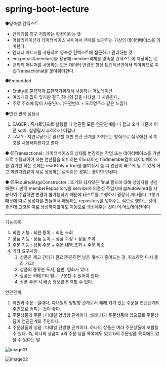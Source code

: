 # spring-boot-lecture

●영속성 컨텍스트
- 엔티티를 영구 저장하는 환경이라는 뜻
- 어플리케이션과 데이터베이스 사이에서 객체를 보관하는 가상의 데이터베이스를 의미한다.
- 엔티티 매니저를 사용하여 영속성 컨텍스트에 접근하고 관리하는 것
- em.persist(member)을 활용해 member객체를 영속성 컨텍스트에 저장하는 것
- 엔티티 매니저를 사용하는 모든 데이터 변경은 항상 트랜잭션안에서 되야하므로 꼭 @Transactional을 붙여줘야한다

●Embedded 
- Entity를 깔끔하게 표현하기위해서 사용하는 어노테이션 
- 여러개의 값이 있지만 결국 하나의 값을 나타낼 때 사용한다.
- 주로 주소에 많이 사용된다. (우편번호 + 도로명주소 같은 느낌?)

●연관 관계 설정시 
1. EAGER : 즉시로딩으로 실행될 때 연관된 모든 연관관계를 다 끌고 오기 때문에 어떤 sql이 실행될지 추적하기 어렵다
2. LAZY : 지연로딩으로 필요할 때만 연관 관계를 가져오는 방식으로 실무에선 꼭 이것을 사용해야한다고 한다

● @Transactional : 데이터베이스의 상태를 변경하는 작업 또는 데이터베이스를 기반으로 수행되어야 하는 연산들을 의미하는 어노테이션
findmember같이 데이터베이스를 읽기만 하는 것에는 readOnly = true를 붙여줘서 좀 더 연산이 빠르게 될 수 있게 하고 회원가입같이 새로 생성하는 로직같은 경우는 붙이면 안된다

● @RequiredArgsConstructor : 초기화 되지않은 final 필드에 대해 생성자를 생성해준다.
만약 memberRepository를 service에 의존성 주입시에 @Autowired를 사용하여 주입하면 변경이 불가능하기 때문에 테스트를 수행하기 굉장히 까다롭다 그렇기 때문에 따로 생성자를 만들어서 해당하는 repository를 넣어주는 식으로 행하는 것이 좋은데 그것을 따로 생성하지않아도 자동으로 생성해주는 것이 이 어노테이션이다  

-----------------------------------------------------------------------------
기능목록 
1. 회원 기능 : 회원 등록 + 회원 조회
2. 상품 기능 : 상품 등록 + 상품 수정 + 상품 조회
3. 주문 기능 : 상품 주문 + 주문 내역 조회 + 주문 취소
4. 기타 요구사항 
	1) 상품은 제고 관리가 필요(주문하면 남은 개수가 줄어드는 것, 취소하면 다시 올라	   가고)
	2) 상품의 종류는 도서, 음반, 영화가 있다.
	3) 상품은 카테고리 별로 구분할 수 있어야 한다.
	4) 상품 주문 시 배송 정보를 입력할 수 있다.

연관관계
1. 회원과 주문 : 일대다, 다대일의 양방향 관계로서 왜래 키가 있는 주문을 연관관계의 주인으로 정하는 것이 좋다.
2. 주문상품과 주문 : 다대일 양방향 관계이다. 왜래 키가 주문상품에 있으므로 주문상품이 연관관계의 주인이다.
3. 주문상품과 상품 : 다대일 단방향 관계이다. 하나의 상품은 여러 주문상품에 포함될 수 있다. 즉, 하나의 상품이 a의 주문 상품 목록에도 있고 b의 주문상품 목록에도 있을 수 있다는 말

![image01](https://user-images.githubusercontent.com/90305145/154275460-73e2e6c1-b3f7-446e-91e7-830d31d12d28.png)

![image02](https://user-images.githubusercontent.com/90305145/154275615-96eb09ef-5fb6-4a6f-bba6-15d8c2c341d4.png)
